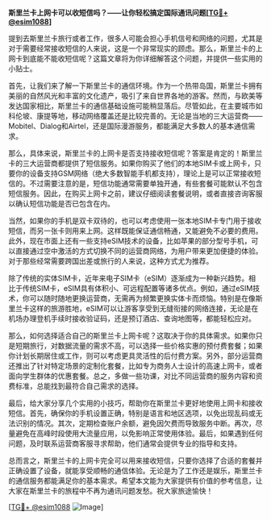 **斯里兰卡上网卡可以收短信吗？——让你轻松搞定国际通讯问题[[TG💪+ @esim1088](https://t.me/s/esim1088)]**

提到去斯里兰卡旅行或者工作，很多人可能会担心手机信号和网络的问题，尤其是对于需要经常接收短信的人来说，这是一个非常现实的顾虑。那么，斯里兰卡的上网卡到底能不能收短信呢？这篇文章将为你详细解答这个问题，并提供一些实用的小贴士。

首先，让我们来了解一下斯里兰卡的通信环境。作为一个热带岛国，斯里兰卡拥有美丽的自然风光和丰富的文化遗产，吸引了来自世界各地的游客。然而，与欧美等发达国家相比，斯里兰卡的通信基础设施可能稍显落后。尽管如此，在主要城市如科伦坡、康提等地，移动网络覆盖还是比较完善的。无论是当地的三大运营商——Mobitel、Dialog和Airtel，还是国际漫游服务，都能满足大多数人的基本通信需求。

那么，具体来说，斯里兰卡的上网卡是否支持接收短信呢？答案是肯定的！斯里兰卡的三大运营商都提供了短信服务。如果你购买了他们的本地SIM卡或上网卡，只要你的设备支持GSM网络（绝大多数智能手机都支持），理论上是可以正常接收短信的。不过需要注意的是，短信功能通常需要单独开通，有些套餐可能默认不包含短信服务。因此，在购买上网卡之前，建议仔细阅读套餐说明，或者直接咨询客服以确认短信功能是否已包含在内。

当然，如果你的手机是双卡双待的，也可以考虑使用一张本地SIM卡专门用于接收短信，而另一张卡则用来上网。这样既能保证通信畅通，又能避免不必要的费用。此外，现在市面上还有一些支持eSIM技术的设备，比如苹果的部分型号手机，可以直接通过空中激活的方式切换不同的运营商网络，为用户带来更加便捷的体验。对于那些经常需要跨国出差或旅行的人来说，这种方式尤为推荐。

除了传统的实体SIM卡，近年来电子SIM卡（eSIM）逐渐成为一种新兴趋势。相比于传统SIM卡，eSIM具有体积小、可远程配置等诸多优点。例如，通过eSIM技术，你可以随时随地更换运营商，无需再为频繁更换实体卡而烦恼。特别是在像斯里兰卡这样的旅游胜地，eSIM可以让游客享受到无缝衔接的网络连接，无论是在机场办理登机手续时接收验证码，还是预订酒店、查询地图等，都能轻松应对。

那么，如何选择适合自己的斯里兰卡上网卡呢？这取决于你的具体需求。如果你只是短期旅行，对数据流量的需求不高，可以选择一些价格实惠的预付费套餐；如果你计划长期居住或工作，则可以考虑更具灵活性的后付费方案。另外，部分运营商还推出了针对特定场景的定制化套餐，比如专为商务人士设计的高速上网卡，或者面向学生群体的优惠套餐。总之，多做一些功课，对比不同运营商的服务内容和资费标准，总能找到最符合自己需求的选择。

最后，给大家分享几个实用的小技巧，帮助你在斯里兰卡更好地使用上网卡和接收短信。首先，确保你的手机设置正确，特别是语言和地区选项，以免出现乱码或无法识别的情况。其次，定期检查账户余额，避免因欠费而导致服务中断。再次，尽量避免在高峰时段使用大流量应用，以免影响正常使用体验。最后，如果遇到任何问题，及时联系运营商客服寻求帮助，他们通常会提供专业的指导和支持。

总而言之，斯里兰卡的上网卡完全可以用来接收短信，只要你选择了合适的套餐并正确设置了设备，就能享受顺畅的通信体验。无论是为了工作还是娱乐，斯里兰卡的通信服务都能满足你的基本需求。希望本文能为大家提供有价值的参考信息，让大家在斯里兰卡的旅程中不再为通讯问题发愁。祝大家旅途愉快！

[[TG💪+ @esim1088](https://t.me/s/esim1088) ![Image](https://i.postimg.cc/4NQfJmqS/Snipaste-2025-05-13-00-14-12.png)]